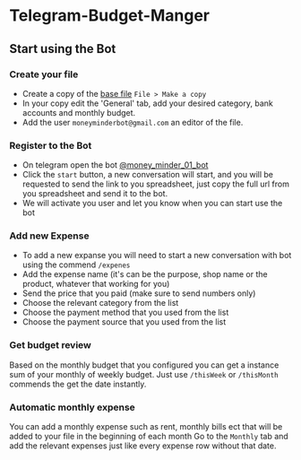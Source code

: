 # Telegram-Budget-Manger

## Start using the Bot

### Create your file
- Create a copy of the [base file](https://docs.google.com/spreadsheets/d/1gE5h-iCI5dDTI9WEW3Kq759aDHl68t55_OXuiMlHf2Q/edit#gid=517893662) 
`File > Make a copy`
- In your copy edit the 'General' tab, add your desired category, bank accounts and monthly budget. 
- Add the user `moneyminderbot@gmail.com` an editor of the file.

### Register to the Bot
- On telegram open the bot [@money_minder_01_bot](https://t.me/money_minder_01_bot)
- Click the `start` button, a new conversation will start, and you will be requested to send the link to you spreadsheet, just copy the full url from you spreadsheet and send it to the bot. 
- We will activate you user and let you know when you can start use the bot




### Add new Expense
- To add a new expanse you will need to start a new conversation with bot using the commend `/expenes`
- Add the expense name (it's can be the purpose, shop name or the product, whatever that working for you)
- Send the price that you paid (make sure to send numbers only)
- Choose the relevant category from the list
- Choose the payment method that you used from the list
- Choose the payment source that you used from the list

### Get budget review 
Based on the monthly budget that you configured you can get a instance sum of your monthly of weekly budget.
Just use `/thisWeek` or `/thisMonth` commends the get the date instantly.

### Automatic monthly expense
You can add a monthly expense such as rent, monthly bills ect that will be added to your file in the beginning of each month
Go to the `Monthly` tab and add the relevant expenses just like every expense row without that date.
